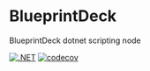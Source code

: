 # BlueprintDeck
BlueprintDeck dotnet scripting node 

[![.NET](https://github.com/MauriceH/BlueprintDeck/actions/workflows/dotnet.yml/badge.svg?branch=main)](https://github.com/MauriceH/BlueprintDeck/actions/workflows/dotnet.yml)
[![codecov](https://codecov.io/gh/MauriceH/BlueprintDeck/branch/main/graph/badge.svg?token=1934LV9ZNA)](https://codecov.io/gh/MauriceH/BlueprintDeck)
